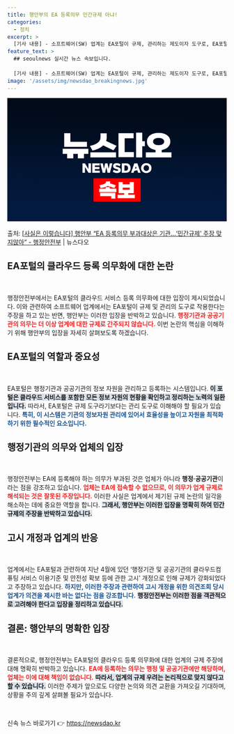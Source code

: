 ```yaml
---
title: 행안부의 EA 등록의무 민간규제 아냐!
categories:
  - 정치
excerpt: >
  [기사 내용] - 소프트웨어(SW) 업계는 EA포털이 규제, 관리하는 제도이자 도구로, EA포털에 클라우드서…
feature_text: >
  ## seoulnews 실시간 뉴스 속보입니다.

  [기사 내용] - 소프트웨어(SW) 업계는 EA포털이 규제, 관리하는 제도이자 도구로, EA포털에 클라우드서…
image: '/assets/img/newsdao_breakingnews.jpg'
---
```


![뉴스다오 속보](/assets/img/newsdao_breakingnews.jpg)

<p>출처: <a href="https://newsdao.kr/2232" rel="dofollow">[사실은 이렇습니다] 행안부 “EA 등록의무 부과대상은 기관…‘민간규제’ 주장 맞지않아” - 행정안전부</a> | 뉴스다오</p>

<h2 data-ke-size="size26">EA포털의 클라우드 등록 의무화에 대한 논란</h2>

<p data-ke-size="size16">&nbsp;</p>

행정안전부에서는 EA포털의 클라우드 서비스 등록 의무화에 대한 입장이 제시되었습니다. 이와 관련하여 소프트웨어 업계에서는 EA포털이 규제 및 관리의 도구로 작용한다는 주장을 하고 있는 반면, 행안부는 이러한 입장을 반박하고 있습니다. <b><span style="color: #ee2323;">행정기관과 공공기관의 의무는 더 이상 업계에 대한 규제로 간주되지 않습니다.</span></b> 이번 논란의 핵심을 이해하기 위해 행안부의 입장을 자세히 살펴보도록 하겠습니다.

<h2 data-ke-size="size26">EA포털의 역할과 중요성</h2>

<p data-ke-size="size16">&nbsp;</p>

EA포털은 행정기관과 공공기관의 정보 자원을 관리하고 등록하는 시스템입니다. <b><span style="background-color: #21538527;">이 포털은 클라우드 서비스를 포함한 모든 정보 자원의 현황을 확인하고 정리하는 노력의 일환입니다.</span></b> 따라서, EA포털은 규제 도구라기보다는 관리 도구로 이해해야 할 필요가 있습니다. <b><span style="color: #1a5490;">특히, 이 시스템은 기관의 정보자원 관리에 있어서 효율성을 높이고 자원을 최적화하기 위한 필수적인 요소입니다.</span></b>

<h2 data-ke-size="size26">행정기관의 의무와 업체의 입장</h2>

<p data-ke-size="size16">&nbsp;</p>

행정안전부는 EA에 등록해야 하는 의무가 부과된 것은 업체가 아니라 <b>행정·공공기관</b>이라는 점을 강조하고 있습니다. <b><span style="color: #ee2323;">업체는 EA에 접속할 수 없으므로, 이 의무가 업계 규제로 해석되는 것은 잘못된 주장입니다.</span></b> 이러한 사실은 업계에서 제기된 규제 논란의 일각을 해소하는 데에 중요한 역할을 합니다. <b><span style="background-color: #21538527;">그래서, 행안부는 이러한 입장을 명확히 하여 민간 규제의 주장을 반박하고 있습니다.</span></b>

<h2 data-ke-size="size26">고시 개정과 업계의 반응</h2>

<p data-ke-size="size16">&nbsp;</p>

업계에서는 EA포털과 관련하여 지난 4월에 있던 ‘행정기관 및 공공기관의 클라우드컴퓨팅 서비스 이용기준 및 안전성 확보 등에 관한 고시’ 개정으로 인해 규제가 강화되었다고 주장하고 있습니다. <b><span style="color: #1a5490;">하지만, 이러한 주장과 관련하여 고시 개정을 위한 의견조회 당시 업계가 의견을 제시한 바는 없다는 점을 강조합니다.</span></b> <b><span style="background-color: #21538527;">행정안전부는 이러한 점을 객관적으로 고려해야 한다고 입장을 정리하고 있습니다.</span></b>

<h2 data-ke-size="size26">결론: 행안부의 명확한 입장</h2>

<p data-ke-size="size16">&nbsp;</p>

결론적으로, 행정안전부는 EA포털의 클라우드 등록 의무화에 대한 업계의 규제 주장에 대해 명확히 반박하고 있습니다. <b><span style="color: #ee2323;">EA에 등록하는 의무는 행정 및 공공기관에만 해당하며, 업체는 이에 대해 책임이 없습니다.</span></b> <b><span style="background-color: #21538527;">따라서, 업계의 규제 우려는 논리적으로 맞지 않다고 할 수 있습니다.</span></b> 이러한 주제가 앞으로도 다양한 논의와 의견 교환을 가져오길 기대하며, 상황을 주의 깊게 살펴볼 필요가 있습니다.

<p data-ke-size="size16">&nbsp;</p> 

신속 뉴스 바로가기 👉 <a href="https://newsdao.kr" rel="dofollow">https://newsdao.kr</a>


